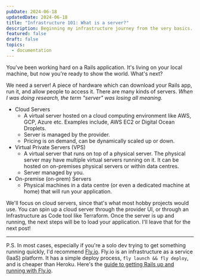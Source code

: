 ```yaml
---
pubDate: 2024-06-18
updatedDate: 2024-06-18
title: "Infrastructure 101: What is a server?"
description: Beginning my infrastructure journey from the very basics. Let's talk about servers.
featured: false
draft: false
topics:
  - documentation
---
```

You've been working hard on a Rails application. It's living on your local machine, but now you're ready to show the world. What's next?

We need a server! A piece of hardware which can download your Rails app, run it, and allow people to access it. There are many kinds of servers. *When I was doing research, the term "server" was losing all meaning.*

- Cloud Servers
	- A virtual server hosted on a cloud computing environment like AWS, GCP, Azure etc. Examples include, AWS EC2 or Digital Ocean Droplets.
	- Server is managed by the provider.
	- Pricing is on demand, can be dynamically scaled up or down.
- Virtual Private Servers (VPS)
	- A virtual server that runs on top of a physical server. The physical server may have multiple virtual servers running on it. It can be hosted on on-premises physical servers or within data centres.
	- Server managed by you.
- On-premise (on-prem) Servers
	- Physical machines in a data centre (or even a dedicated machine at home) that will run your application.

We'll focus on cloud servers, since that's what most hobby projects would use. You can spin up a cloud server through the provider UI, or through an Infrastructure as Code tool like Terraform. Once the server is up and running, the next steps will be to load your application. I'll leave that for the next post!

---

P.S. In most cases, especially if you're a solo dev trying to get something running quickly, I'd recommend [Fly.io](https://fly.io/). Fly.io is an infrastructure as a service (IaaS) platform. It has a simple deploy process, `fly launch && fly deploy`, and is cheaper than Heroku. Here's the [guide to getting Rails up and running with Fly.io](https://fly.io/docs/rails/getting-started/).




